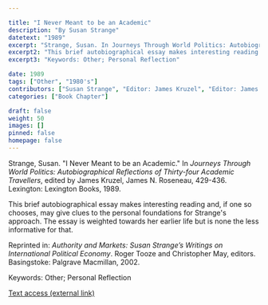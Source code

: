 ```yaml
---

title: "I Never Meant to be an Academic"
description: "By Susan Strange"
datetext: "1989"
excerpt: "Strange, Susan. In Journeys Through World Politics: Autobiographical Reflections of Thirty-four Academic Travellers, edited by James Kruzel, James N. Roseneau, 429-436. Lexington: Lexington Books, 1989."
excerpt2: "This brief autobiographical essay makes interesting reading and, if one so chooses, may give clues to the personal foundations for Strange's approach. The essay is weighted towards her earlier life but is none the less informative for that. Reprinted in: Authority and Markets: Susan Strange’s Writings on International Political Economy. Roger Tooze and Christopher May, editors. Basingstoke: Palgrave Macmillan, 2002."
excerpt3: "Keywords: Other; Personal Reflection"

date: 1989
tags: ["Other", "1980's"]
contributors: ["Susan Strange", "Editor: James Kruzel", "Editor: James N. Roseneau"]
categories: ["Book Chapter"]

draft: false
weight: 50
images: []
pinned: false
homepage: false
---
```


Strange, Susan. "I Never Meant to be an Academic." In *Journeys Through World Politics: Autobiographical Reflections of Thirty-four Academic Travellers*, edited by James Kruzel, James N. Roseneau, 429-436. Lexington: Lexington Books, 1989.

This brief autobiographical essay makes interesting reading and, if one so chooses, may give clues to the personal foundations for Strange's approach. The essay is weighted towards her earlier life but is none the less informative for that.

Reprinted in: *Authority and Markets: Susan Strange’s Writings on International Political Economy*. Roger Tooze and Christopher May, editors. Basingstoke: Palgrave Macmillan, 2002.

Keywords: Other; Personal Reflection

[Text access (external link)](https://www.worldcat.org/title/1023962570)
